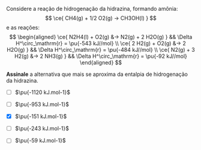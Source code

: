 Considere a reação de hidrogenação da hidrazina, formando amônia:
$$
    \ce{ CH4(g) + 1/2 O2(g) -> CH3OH(l) }
$$
e as reações:
$$
\begin{aligned}
    \ce{ N2H4(l) + O2(g) &-> N2(g) + 2 H2O(g) } && \Delta H^\circ_\mathrm{r} = \pu{-543 kJ//mol} \\
    \ce{ 2 H2(g) + O2(g) &-> 2 H2O(g) }         && \Delta H^\circ_\mathrm{r} = \pu{-484 kJ//mol} \\
    \ce{ N2(g) + 3 H2(g) &-> 2 NH3(g) }         && \Delta H^\circ_\mathrm{r} = \pu{-92 kJ//mol}
\end{aligned}
$$

**Assinale** a alternativa que mais se aproxima da entalpia de hidrogenação da hidrazina.

- [ ] $\pu{-1120 kJ.mol-1}$
- [ ] $\pu{-953 kJ.mol-1}$
- [x] $\pu{-151 kJ.mol-1}$
- [ ] $\pu{-243 kJ.mol-1}$
- [ ] $\pu{-59 kJ.mol-1}$

